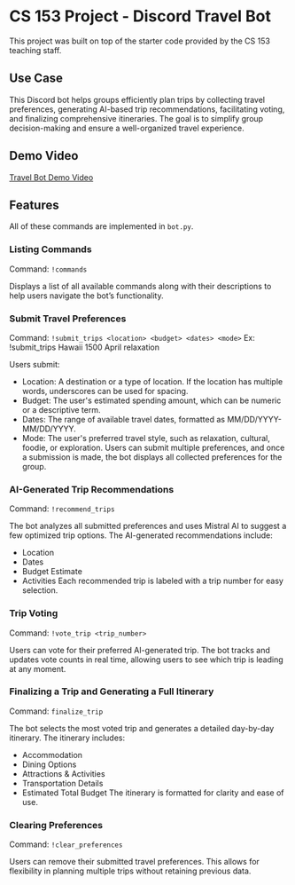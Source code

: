 # CS 153 Project -  Discord Travel Bot

This project was built on top of the starter code provided by the CS 153 teaching staff.

## Use Case

This Discord bot helps groups efficiently plan trips by collecting travel preferences, generating AI-based trip recommendations, facilitating voting, and finalizing comprehensive itineraries. The goal is to simplify group decision-making and ensure a well-organized travel experience.



## Demo Video
[Travel Bot Demo Video](https://drive.google.com/file/d/1ffi2MJJPPNzAFoWMM1BC89ZtqyCy_H5z/view?usp=sharing)


## Features
All of these commands are implemented in `bot.py`.

### Listing Commands
Command: `!commands`

Displays a list of all available commands along with their descriptions to help users navigate the bot’s functionality.
### Submit Travel Preferences
Command: `!submit_trips <location> <budget> <dates> <mode>` 
Ex: !submit_trips Hawaii 1500 April relaxation


Users submit:
- Location: A destination or a type of location. If the location has multiple words, underscores can be used for spacing.
- Budget: The user's estimated spending amount, which can be numeric or a descriptive term.
- Dates: The range of available travel dates, formatted as MM/DD/YYYY-MM/DD/YYYY.
- Mode: The user's preferred travel style, such as relaxation, cultural, foodie, or exploration.
Users can submit multiple preferences, and once a submission is made, the bot displays all collected preferences for the group.
###  AI-Generated Trip Recommendations
Command: `!recommend_trips`

The bot analyzes all submitted preferences and uses Mistral AI to suggest a few optimized trip options. The AI-generated recommendations include:
- Location
- Dates
- Budget Estimate
- Activities
Each recommended trip is labeled with a trip number for easy selection.
### Trip Voting 
Command: `!vote_trip <trip_number>`

Users can vote for their preferred AI-generated trip. The bot tracks and updates vote counts in real time, allowing users to see which trip is leading at any moment.
### Finalizing a Trip and Generating a Full Itinerary
Command: `finalize_trip`

The bot selects the most voted trip and generates a detailed day-by-day itinerary. The itinerary includes:
- Accommodation
- Dining Options
- Attractions & Activities
- Transportation Details
- Estimated Total Budget
The itinerary is formatted for clarity and ease of use.
### Clearing Preferences
Command: `!clear_preferences`

Users can remove their submitted travel preferences. This allows for flexibility in planning multiple trips without retaining previous data.
